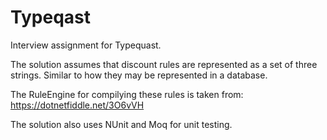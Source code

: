 # Typeqast

Interview assignment for Typequast.

The solution assumes that discount rules are represented as a set of three strings. Similar to how they may be represented in a database. 

The RuleEngine for compilying these rules is taken from:
https://dotnetfiddle.net/3O6vVH 

The solution also uses NUnit and Moq for unit testing. 
